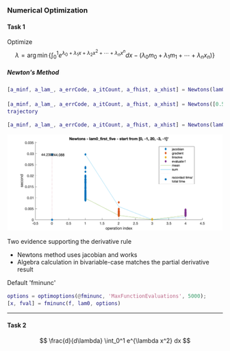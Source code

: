 ### Numerical Optimization

#### Task 1
Optimize
$$
\lambda = \arg\min\left \{ \int_0^1 e^{\lambda_0+\lambda_1x+\lambda_2x^2+\cdots +\lambda_n x^n}dx-(\lambda_0m_0+\lambda_1m_1+\cdots+\lambda_nx_n)\right\}
$$

##### Newton's Method
```MATLAB
[a_minf, a_lam_, a_errCode, a_itCount, a_fhist, a_xhist] = Newtons(lam0_true_5, [3, 1, 2, 3, -1], 0.0001, 200);

[a_minf, a_lam_, a_errCode, a_itCount, a_fhist, a_xhist] = Newtons([0.5, 0.1], [2, 2], 0.0001, 100);  
trajectory  
```

```MATLAB
[a_minf, a_lam_, a_errCode, a_itCount, a_fhist, a_xhist] = Newtons(lam0_true_5, [0, -1, 20, -3, -1], 0.0001, 1000);
```
![](newton_time.png)

Two evidence supporting the derivative rule
- Newtons method uses jacobian and works
- Algebra calculation in bivariable-case matches the partial derivative result

Default 'fminunc'  
```MATLAB
options = optimoptions(@fminunc, 'MaxFunctionEvaluations', 5000);
[x, fval] = fminunc(f, lam0, options)  
```


***

#### Task 2

$$
\frac{d}{d\lambda} \int_0^1 e^{\lambda x^2} dx
$$
